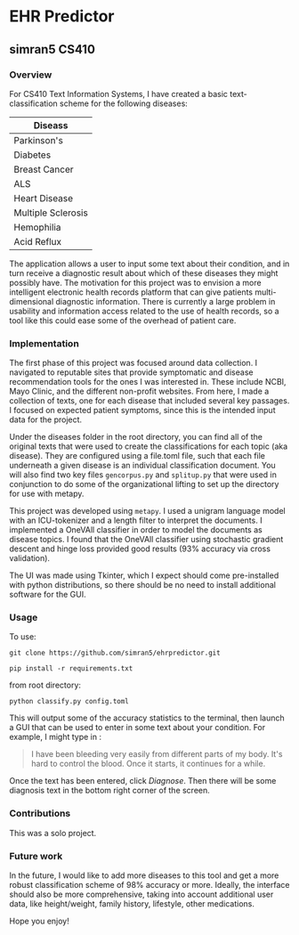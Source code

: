 # EHR Predictor
## simran5 CS410

### Overview

For CS410 Text Information Systems, I have created a basic text-classification scheme for the following diseases:

Diseass |
--- |
Parkinson's |
Diabetes |
Breast Cancer |
ALS |
Heart Disease |
Multiple Sclerosis |
Hemophilia |
Acid Reflux |

The application allows a user to input some text about their condition, and in turn receive a diagnostic result about which of these diseases they might possibly have. The motivation for this project was to envision a more intelligent electronic health records platform that can give patients multi-dimensional diagnostic information. There is currently a large problem in usability and information access related to the use of health records, so a tool like this could ease some of the overhead of patient care.

### Implementation

The first phase of this project was focused around data collection. I navigated to reputable sites that provide symptomatic and disease recommendation tools for the ones I was interested in. These include NCBI, Mayo Clinic, and the different non-profit websites. From here, I made a collection of texts, one for each disease that included several key passages. I focused on expected patient symptoms, since this is the intended input data for the project. 

Under the diseases folder in the root directory, you can find all of the original texts that were used to create the classifications for each topic (aka disease). They are configured using a file.toml file, such that each file underneath a given disease is an individual classification document. You will also find two key files `gencorpus.py` and `splitup.py` that were used in conjunction to do some of the organizational lifting to set up the directory for use with metapy.

This project was developed using `metapy`. I used a unigram language model with an ICU-tokenizer and a length filter to interpret the documents. I implemented a OneVAll classifier in order to model the documents as disease topics. I found that the OneVAll classifier using stochastic gradient descent and hinge loss provided good results (93% accuracy via cross validation). 

The UI was made using Tkinter, which I expect should come pre-installed with python distributions, so there should be no need to install additional software for the GUI. 

### Usage

To use:

`git clone https://github.com/simran5/ehrpredictor.git` 

`pip install -r requirements.txt`

from root directory:

`python classify.py config.toml`

This will output some of the accuracy statistics to the terminal, then launch a GUI that can be used to enter in some text about your condition. 
For example, I might type in :
> I have been bleeding very easily from different parts of my body. It's hard to control the blood. Once it starts, it continues for a while.

Once the text has been entered, click *Diagnose*. Then there will be some diagnosis text in the bottom right corner of the screen.

### Contributions

This was a solo project.

### Future work

In the future, I would like to add more diseases to this tool and get a more robust classification scheme of 98% accuracy or more. Ideally, the interface should also be more comprehensive, taking into account additional user data, like height/weight, family history, lifestyle, other medications.

Hope you enjoy!
